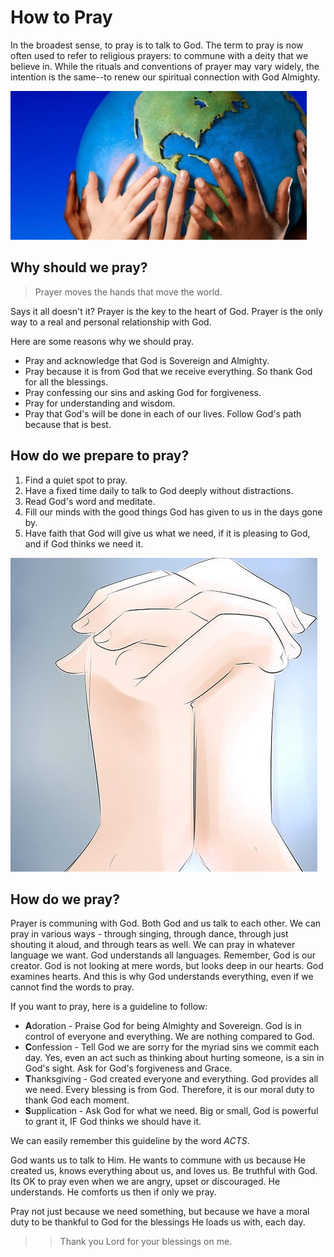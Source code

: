 # How to Pray

In the broadest sense, to pray is to talk to God. 
The term to pray is now often used to refer to religious prayers: to commune with a deity that we believe in. 
While the rituals and conventions of prayer may vary widely, the intention is the same--to renew our spiritual connection with God Almighty.

![Prayer is universal](/img/pray1.png)


## Why should we pray?
> Prayer moves the hands that move the world.

Says it all doesn't it?  Prayer is the key to the heart of God. Prayer is the only way to a real and personal relationship with God.  

Here are some reasons why we should pray.

* Pray and acknowledge that God is Sovereign and Almighty.
* Pray because it is from God that we receive everything. So thank God for all the blessings.
* Pray confessing our sins and asking God for forgiveness.
* Pray for understanding and wisdom.
* Pray that God's will be done in each of our lives. Follow God's path because that is best.


## How do we prepare to pray?

1. Find a quiet spot to pray.
2. Have a fixed time daily to talk to God deeply without distractions.
3. Read God's word and meditate.
4. Fill our minds with the good things God has given to us in the days gone by.
5. Have faith that God will give us what we need, if it is pleasing to God, and if God thinks we need it.

![Talk to God](/img/pray2.jpg)

## How do we pray?

Prayer is communing with God. Both God and us talk to each other. We can pray in various ways - through singing, through dance, through just shouting it aloud, and through tears as well. 
We can pray in whatever language we want. God understands all languages. Remember, God is our creator. God is not looking at mere words, but looks deep in our hearts. God examines hearts. 
And this is why God understands everything, even if we cannot find the words to pray.

If you want to pray, here is a guideline to follow:

* **A**doration - Praise God for being Almighty and Sovereign. God is in control of everyone and everything. We are nothing compared to God.
* **C**onfession - Tell God we are sorry for the myriad sins we commit each day. Yes, even an act such as thinking about hurting someone, is a sin in God's sight. Ask for God's forgiveness and Grace.
* **T**hanksgiving - God created everyone and everything. God provides all we need. Every blessing is from God. Therefore, it is our moral duty to thank God each moment.
* **S**upplication - Ask God for what we need. Big or small, God is powerful to grant it, IF God thinks we should have it. 

We can easily remember this guideline by the word _ACTS_.

God wants us to talk to Him. He wants to commune with us because He created us, knows everything about us, and loves us. Be truthful with God. Its OK to pray even when we are angry, upset or discouraged. 
He understands. He comforts us then if only we pray.

Pray not just because we need something, but because we have a moral duty to be thankful to God for the blessings He loads us with, each day. 

>> Thank you Lord for your blessings on me.
